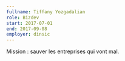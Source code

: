 ```yaml
---
fullname: Tiffany Yozgadalian
role: Bizdev
start: 2017-07-01
end: 2017-09-08
employer: dinsic
---
```

Mission : sauver les entreprises qui vont mal.
